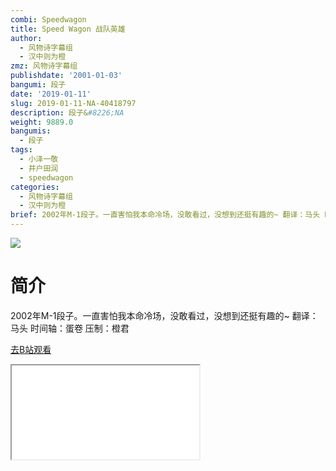 ```yaml
---
combi: Speedwagon
title: Speed Wagon 战队英雄
author:
  - 风物诗字幕组
  - 汉中则为橙
zmz: 风物诗字幕组
publishdate: '2001-01-03'
bangumi: 段子
date: '2019-01-11'
slug: 2019-01-11-NA-40418797
description: 段子&#8226;NA
weight: 9889.0
bangumis:
  - 段子
tags:
  - 小泽一敬
  - 井户田润
  - speedwagon
categories:
  - 风物诗字幕组
  - 汉中则为橙
brief: 2002年M-1段子。一直害怕我本命冷场，没敢看过，没想到还挺有趣的~ 翻译：马头 时间轴：蛋卷 压制：橙君
---
```

![](https://i.imgur.com/jxAdN3G.jpg)
# 简介  
2002年M-1段子。一直害怕我本命冷场，没敢看过，没想到还挺有趣的~
翻译：马头 时间轴：蛋卷 压制：橙君  

[去B站观看](https://www.bilibili.com/video/av40418797/)
<div class ="resp-container"><iframe class="testiframe" src="//player.bilibili.com/player.html?aid=40418797"", scrolling="no", allowfullscreen="true" > </iframe></div> 

